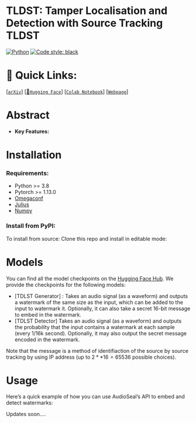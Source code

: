 # TLDST: Tamper Localisation and Detection with Source Tracking TLDST

<a href="https://www.python.org/"><img alt="Python" src="https://img.shields.io/badge/-Python 3.8+-blue?style=for-the-badge&logo=python&logoColor=white"></a>
<a href="https://black.readthedocs.io/en/stable/"><img alt="Code style: black" src="https://img.shields.io/badge/code%20style-black-black.svg?style=for-the-badge&labelColor=gray"></a>

# :rocket: Quick Links:

[[`arXiv`](https://arxiv.org/abs/2401.17264)]
[[🤗`Hugging Face`](https://huggingface.co/facebook/audioseal)]
[[`Colab Notebook`](https://colab.research.google.com/github/facebookresearch/audioseal/blob/master/examples/colab.ipynb)]
[[`Webpage`](https://pierrefdz.github.io/publications/audioseal/)]

# Abstract

- **Key Features:**

# Installation

### Requirements:

- Python >= 3.8
- Pytorch >= 1.13.0
- [Omegaconf](https://omegaconf.readthedocs.io/)
- [Julius](https://pypi.org/project/julius/)
- [Numpy](https://pypi.org/project/numpy/)

### Install from PyPI:

To install from source: Clone this repo and install in editable mode:

# Models

You can find all the model checkpoints on the [Hugging Face Hub](https://huggingface.co/). We provide the checkpoints for the following models:

- [TDLST Generator] :
  Takes an audio signal (as a waveform) and outputs a watermark of the same size as the input, which can be added to the input to watermark it. Optionally, it can also take a secret 16-bit message to embed in the watermark.
- [TDLST Detector]
  Takes an audio signal (as a waveform) and outputs the probability that the input contains a watermark at each sample (every 1/16k second). Optionally, it may also output the secret message encoded in the watermark.

Note that the message is a method of identifiaction of the source by source tracking by using IP address (up to $2**16=65536$ possible choices).

# Usage

Here’s a quick example of how you can use AudioSeal’s API to embed and detect watermarks:

Updates soon....
